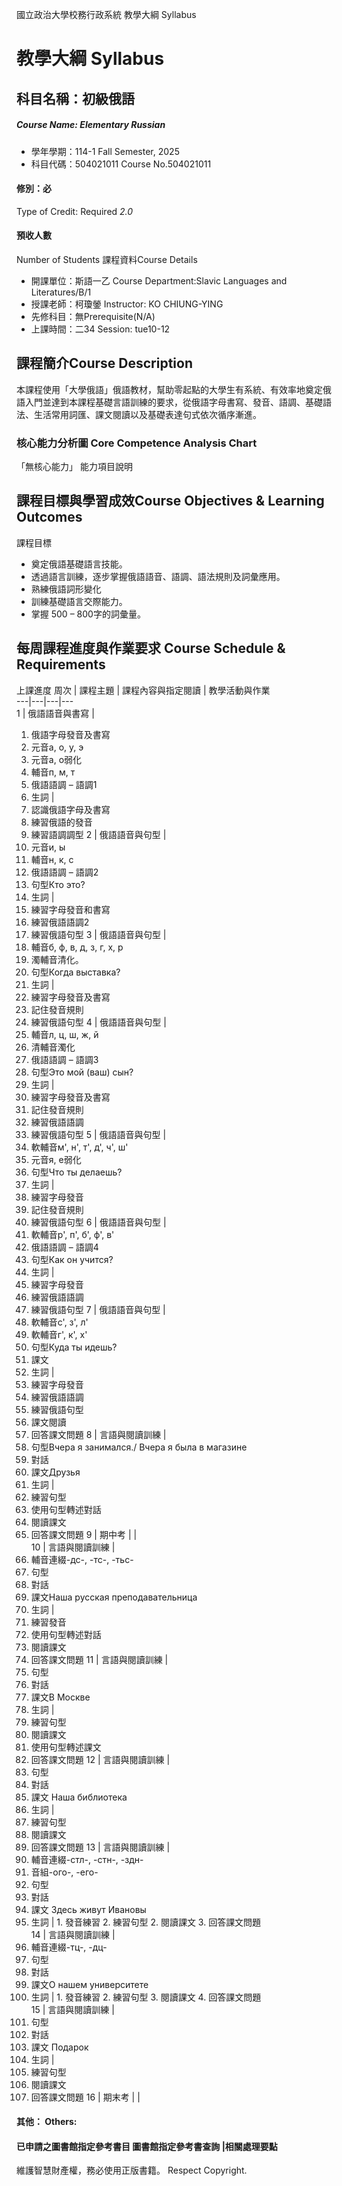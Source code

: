 國立政治大學校務行政系統 教學大綱 Syllabus
# 教學大綱 Syllabus
##  科目名稱：初級俄語
#####  Course Name: Elementary Russian
  * 學年學期：114-1 Fall Semester, 2025 
  * 科目代碼：504021011 Course No.504021011
#### 修別：必
Type of Credit: Required 
_2.0_
#### 預收人數
Number of Students
課程資料Course Details
  * 開課單位：斯語一乙 Course Department:Slavic Languages and Literatures/B/1 
  * 授課老師：柯瓊鎣 Instructor: KO CHIUNG-YING 
  * 先修科目：無Prerequisite(N/A)
  * 上課時間：二34 Session: tue10-12
##  課程簡介Course Description
本課程使用「大學俄語」俄語教材，幫助零起點的大學生有系統、有效率地奠定俄語入門並達到本課程基礎言語訓練的要求，從俄語字母書寫、發音、語調、基礎語法、生活常用詞匯、課文閱讀以及基礎表達句式依次循序漸進。
###  核心能力分析圖 Core Competence Analysis Chart
「無核心能力」 
能力項目說明
##  課程目標與學習成效Course Objectives & Learning Outcomes 
課程目標
  * 奠定俄語基礎語言技能。
  * 透過語言訓練，逐步掌握俄語語音、語調、語法規則及詞彙應用。
  * 熟練俄語詞形變化
  * 訓練基礎語言交際能力。
  * 掌握 500 – 800字的詞彙量。
##  每周課程進度與作業要求 Course Schedule & Requirements
上課進度
周次 |  課程主題 |  課程內容與指定閱讀 |  教學活動與作業  
---|---|---|---  
1 |  俄語語音與書寫 | 
  1. 俄語字母發音及書寫
  2. 元音а, о, у, э
  3. 元音а, о弱化
  4. 輔音п, м, т
  5. 俄語語調 – 語調1
  6. 生詞 
| 
  1. 認識俄語字母及書寫
  2. 練習俄語的發音
  3. 練習語調調型
2 |  俄語語音與句型 | 
  1. 元音и, ы
  2. 輔音н, к, с
  3. 俄語語調 – 語調2
  4. 句型Кто это?
  5. 生詞
| 
  1. 練習字母發音和書寫
  2. 練習俄語語調2
  3. 練習俄語句型
3 |  俄語語音與句型 | 
  1. 輔音б, ф, в, д, з, г, х, р
  2. 濁輔音清化。
  3. 句型Когда выставка?
  4. 生詞
| 
  1. 練習字母發音及書寫
  2. 記住發音規則
  3. 練習俄語句型
4 |  俄語語音與句型 | 
  1. 輔音л, ц, ш, ж, й
  2. 清輔音濁化
  3. 俄語語調 – 語調3
  4. 句型Это мой (ваш) сын?
  5. 生詞
| 
  1. 練習字母發音及書寫
  2. 記住發音規則
  3. 練習俄語語調
  4. 練習俄語句型
5 |  俄語語音與句型 | 
  1. 軟輔音м', н', т', д', ч', ш'
  2. 元音я, е弱化
  3. 句型Что ты делаешь?
  4. 生詞
| 
  1. 練習字母發音
  2. 記住發音規則
  3. 練習俄語句型
6 |  俄語語音與句型 | 
  1. 軟輔音р', п', б', ф', в'
  2. 俄語語調 – 語調4
  3. 句型Как он учится?
  4. 生詞
| 
  1. 練習字母發音
  2. 練習俄語語調
  3. 練習俄語句型
7 |  俄語語音與句型 | 
  1. 軟輔音с', з', л'
  2. 軟輔音г', к', х'
  3. 句型Куда ты идешь?
  4. 課文
  5. 生詞
| 
  1. 練習字母發音
  2. 練習俄語語調
  3. 練習俄語句型
  4. 課文閱讀
  5. 回答課文問題
8 |  言語與閱讀訓練 | 
  1. 句型Вчера я занимался./ Вчера я была в магазине
  2. 對話
  3. 課文Друзья
  4. 生詞
| 
  1. 練習句型
  2. 使用句型轉述對話
  3. 閱讀課文
  4. 回答課文問題
9 |  期中考 |  |   
10 |  言語與閱讀訓練 | 
  1. 輔音連綴-дс-, -тс-, -тьс-
  2. 句型
  3. 對話
  4. 課文Наша русская преподавательница
  5. 生詞
| 
  1. 練習發音
  2. 使用句型轉述對話
  3. 閱讀課文
  4. 回答課文問題
11 |  言語與閱讀訓練 | 
  1. 句型
  2. 對話
  3. 課文В Москве
  4. 生詞
| 
  1. 練習句型
  2. 閱讀課文
  3. 使用句型轉述課文
  4. 回答課文問題
12 |  言語與閱讀訓練 | 
  1. 句型
  2. 對話
  3. 課文 Наша библиотека
  4. 生詞
| 
  1. 練習句型
  2. 閱讀課文
  3. 回答課文問題
13 |  言語與閱讀訓練 | 
  1. 輔音連綴-стл-, -стн-, -здн-
  2. 音組-ого-, -его-
  3. 句型
  4. 對話
  5. 課文 Здесь живут Ивановы
  6. 生詞
|  1. 發音練習 2. 練習句型 2. 閱讀課文 3. 回答課文問題  
14 |  言語與閱讀訓練 | 
  1. 輔音連綴-тц-, -дц-
  2. 句型
  3. 對話
  4. 課文О нашем университете
  5. 生詞
|  1. 發音練習 2. 練習句型 3. 閱讀課文 4. 回答課文問題  
15 |  言語與閱讀訓練 | 
  1. 句型
  2. 對話
  3. 課文 Подарок
  4. 生詞
| 
  1. 練習句型
  2. 閱讀課文
  3. 回答課文問題
16 |  期末考 |  |   
####  其他： Others:
####  已申請之圖書館指定參考書目  圖書館指定參考書查詢 |相關處理要點
維護智慧財產權，務必使用正版書籍。 Respect Copyright.